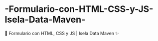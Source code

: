 # -Formulario-con-HTML-CSS-y-JS-Isela-Data-Maven-
🧠 Formulario con HTML, CSS y JS | Isela Data Maven ✨
